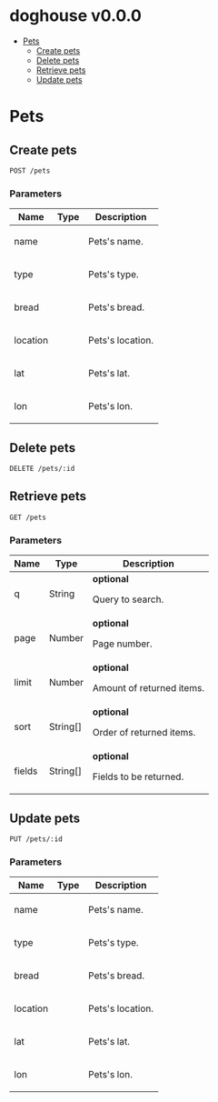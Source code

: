# doghouse v0.0.0



- [Pets](#pets)
	- [Create pets](#create-pets)
	- [Delete pets](#delete-pets)
	- [Retrieve pets](#retrieve-pets)
	- [Update pets](#update-pets)
	


# Pets

## Create pets



	POST /pets


### Parameters

| Name    | Type      | Description                          |
|---------|-----------|--------------------------------------|
| name			| 			|  <p>Pets's name.</p>							|
| type			| 			|  <p>Pets's type.</p>							|
| bread			| 			|  <p>Pets's bread.</p>							|
| location			| 			|  <p>Pets's location.</p>							|
| lat			| 			|  <p>Pets's lat.</p>							|
| lon			| 			|  <p>Pets's lon.</p>							|

## Delete pets



	DELETE /pets/:id


## Retrieve pets



	GET /pets


### Parameters

| Name    | Type      | Description                          |
|---------|-----------|--------------------------------------|
| q			| String			| **optional** <p>Query to search.</p>							|
| page			| Number			| **optional** <p>Page number.</p>							|
| limit			| Number			| **optional** <p>Amount of returned items.</p>							|
| sort			| String[]			| **optional** <p>Order of returned items.</p>							|
| fields			| String[]			| **optional** <p>Fields to be returned.</p>							|

## Update pets



	PUT /pets/:id


### Parameters

| Name    | Type      | Description                          |
|---------|-----------|--------------------------------------|
| name			| 			|  <p>Pets's name.</p>							|
| type			| 			|  <p>Pets's type.</p>							|
| bread			| 			|  <p>Pets's bread.</p>							|
| location			| 			|  <p>Pets's location.</p>							|
| lat			| 			|  <p>Pets's lat.</p>							|
| lon			| 			|  <p>Pets's lon.</p>							|


